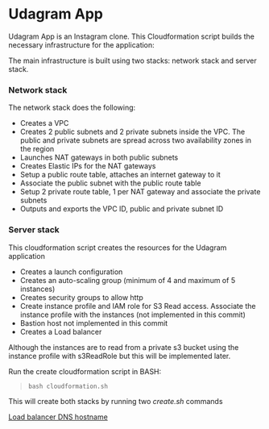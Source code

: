 # Udagram App

Udagram App is an Instagram clone. This Cloudformation script builds the necessary infrastructure for the application:

The main infrastructure is built using two stacks: network stack and server stack.

### Network stack
The network stack does the following:
- Creates a VPC
- Creates 2 public subnets and 2 private subnets inside the VPC. The public and private subnets are spread across two availability zones in the region
- Launches NAT gateways in both public subnets
- Creates Elastic IPs for the NAT gateways
- Setup a public route table, attaches an internet gateway to it
- Associate the public subnet with the public route table 
- Setup 2 private route table, 1 per NAT gateway and associate the private subnets
- Outputs and exports the VPC ID, public and private subnet ID

### Server stack

This cloudformation script creates the resources for the Udagram application
- Creates a launch configuration
- Creates an auto-scaling group (minimum of 4 and maximum of 5 instances)
- Creates security groups to allow http
- Create instance profile and IAM role for S3 Read access. Associate the instance profile with the instances (not implemented in this commit)
- Bastion host not implemented in this commit
- Creates a Load balancer

Although the instances are to read from a private s3 bucket using the instance profile with s3ReadRole but this will be implemented later.

Run the create cloudformation script in BASH:
> `bash cloudformation.sh`

This will create both stacks by running two _create.sh_ commands

 [Load balancer DNS hostname](http://ndp2s-webap-chv9p2cl44s4-1625516724.us-east-1.elb.amazonaws.com/)